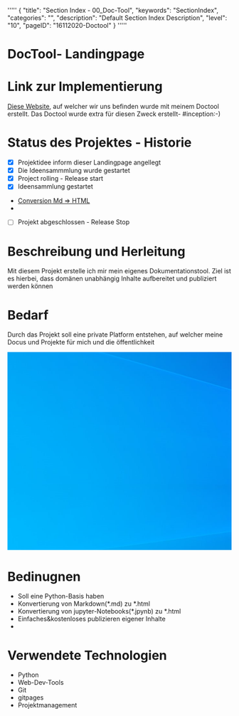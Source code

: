 '''''
{
"title": "Section Index - 00_Doc-Tool",
"keywords": "SectionIndex",
"categories": "",
"description": "Default Section Index Description",
"level": "10",
"pageID": "16112020-Doctool"
}
'''''

<h1>DocTool- Landingpage</h1>

# Link zur Implementierung

[Diese Website](https://jhc90.github.io/), auf welcher wir uns befinden wurde mit meinem Doctool erstellt. Das Doctool wurde extra für diesen Zweck erstellt- #inception:-)


# Status des Projektes - Historie
- [x] Projektidee inform dieser Landingpage angellegt
- [x]  Die Ideensammmlung wurde gestartet
- [x]  Project rolling - Release start
  - [x]  Ideensammlung gestartet
  - [Conversion Md => HTML](./Ideen-Container/00_SwitchMarkdownHtml%20copy.md)
  - 
- [ ]  Projekt abgeschlossen - Release Stop

# Beschreibung und Herleitung
Mit diesem Projekt erstelle ich mir mein eigenes Dokumentationstool. Ziel ist es hierbei, dass domänen unabhängig Inhalte aufbereitet und publiziert werden können

# Bedarf
Durch das Projekt soll eine private Platform entstehen, auf welcher meine Docus und Projekte für mich und die öffentlichkeit 

![hier der Alternativ-Text](imgs/2020-11-03-08-24-32.png)

# Bedinugnen
- Soll eine Python-Basis haben
- Konvertierung von Markdown(*.md) zu *.html
- Konvertierung von jupyter-Notebooks(*.jpynb) zu *.html
- Einfaches&kostenloses publizieren eigener Inhalte  
- 

# Verwendete Technologien
- Python
- Web-Dev-Tools
- Git
- gitpages
- Projektmanagement
